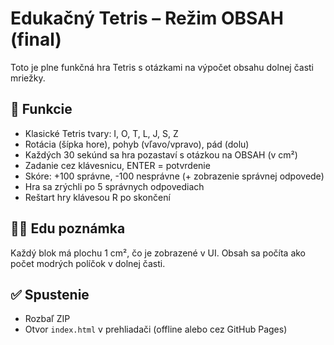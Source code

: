# Edukačný Tetris – Režim OBSAH (final)

Toto je plne funkčná hra Tetris s otázkami na výpočet obsahu dolnej časti mriežky.

## 🧩 Funkcie
- Klasické Tetris tvary: I, O, T, L, J, S, Z
- Rotácia (šípka hore), pohyb (vľavo/vpravo), pád (dolu)
- Každých 30 sekúnd sa hra pozastaví s otázkou na OBSAH (v cm²)
- Zadanie cez klávesnicu, ENTER = potvrdenie
- Skóre: +100 správne, -100 nesprávne (+ zobrazenie správnej odpovede)
- Hra sa zrýchli po 5 správnych odpovediach
- Reštart hry klávesou R po skončení

## 👨‍🏫 Edu poznámka
Každý blok má plochu 1 cm², čo je zobrazené v UI. Obsah sa počíta ako počet modrých políčok v dolnej časti.

## ✅ Spustenie
- Rozbaľ ZIP
- Otvor `index.html` v prehliadači (offline alebo cez GitHub Pages)
